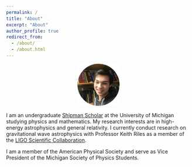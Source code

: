 ```yaml
---
permalink: /
title: "About"
excerpt: "About"
author_profile: true
redirect_from: 
  - /about/
  - /about.html
---
```

<p align="center"><img src = "/images/grantweldon.jpg" height="115" width="115"></p>


I am an undergraduate <a href="https://shipmansociety.com/about-us/">Shipman Scholar</a> at the University of Michigan studying physics and mathematics. My research interests are in high-energy astrophysics and general relativity. I currently conduct research on gravitational wave astrophysics with Professor Keith Riles as a member of the <a href="https://www.ligo.org">LIGO Scientific Collaboration</a>.

I am a member of the American Physical Society and serve as Vice President of the Michigan Society of Physics Students.
